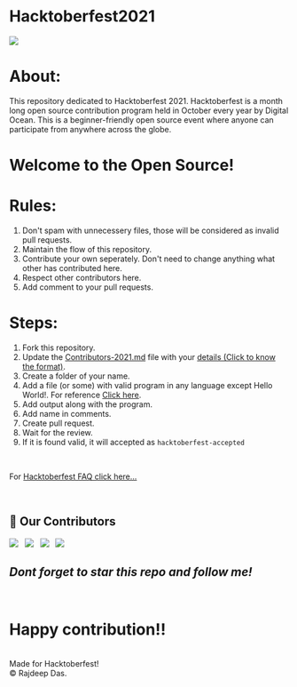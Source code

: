# Hacktoberfest2021
<img src="https://github.com/Rajspeaks/Hacktoberfest-2021/blob/main/hacktoberfest%202021.png">

# About:

This repository dedicated to Hacktoberfest 2021. Hacktoberfest is a month long open source contribution program held in October every year by Digital Ocean. This is a beginner-friendly open source event where anyone can participate from anywhere across the globe.

# Welcome to the Open Source!

# Rules:

1. Don't spam with unnecessery files, those will be considered as invalid pull requests.<br>
2. Maintain the flow of this repository.<br>
3. Contribute your own seperately. Don't need to change anything what other has contributed here.<br>
4. Respect other contributors here. <br>
5. Add comment to your pull requests.<br>

# Steps:

1. Fork this repository.<br>
2. Update the <a href="https://github.com/Rajspeaks/Hacktoberfest-2021/blob/main/Contributors-2021.md">Contributors-2021.md</a> file with your <a href="https://github.com/Rajspeaks/Hacktoberfest-2021/blob/main/Contributor%20format.txt">details (Click to know the format)</a>.<br>
3. Create a folder of your name.
4. Add a file (or some) with valid program in any language except Hello World!. For reference <a href="https://github.com/Rajspeaks/Hacktoberfest-2021/tree/main/Rajdeep%20Das">Click here</a>.
5. Add  output along with the program.
6. Add name in comments.
7. Create pull request.
8. Wait for the review.
9. If it is found valid, it will accepted as <code>hacktoberfest-accepted</code> 

<br>

For <a href="https://hacktoberfest.digitalocean.com/faq">Hacktoberfest FAQ click here... </a>
<br>


<!--## :handshake: Our Contributors
<a href="https://github.com/Rajspeaks/Hacktoberfest-2021/graphs/contributors">
  <img src="https://contrib.rocks/image?repo=Rajspeaks/Hacktoberfest-2021" />
</a>
-->

<br>

## :handshake: Our Contributors

[![](https://github.com/Rajspeaks.png?size=60)](https://github.com/Rajspeaks) &nbsp;
[![](https://github.com/AnweshaPal26.png?size=60)](https://github.com/AnweshaPal26) &nbsp;
[![](https://github.com/the-d3crypt3r.png?size=60)](https://github.com/the-d3crypt3r) &nbsp;
[![](https://github.com/Rajspeaks/Hacktoberfest-2021/blob/main/avt-img/av.png?size=1)](https://github.com/mohitkadwe19) &nbsp;

 ## *Dont forget to star this repo and follow me!*


<br>


# Happy contribution!!
<br>
Made for Hacktoberfest!
<br>
&copy; Rajdeep Das.
